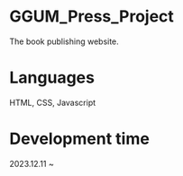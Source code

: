 # GGUM_Press_Project

The book publishing website.

# Languages

HTML, CSS, Javascript

# Development time

2023.12.11 ~
